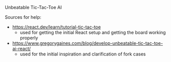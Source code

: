 Unbeatable Tic-Tac-Toe AI

Sources for help:
- https://react.dev/learn/tutorial-tic-tac-toe
  - used for getting the initial React setup and getting the board working properly
- https://www.gregorygaines.com/blog/develop-unbeatable-tic-tac-toe-ai-react/
  - used for the initial inspiration and clarification of fork cases